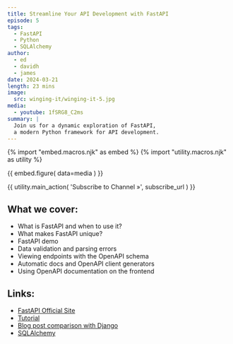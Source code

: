 ```yaml
---
title: Streamline Your API Development with FastAPI
episode: 5
tags:
  - FastAPI
  - Python
  - SQLAlchemy
author:
  - ed
  - davidh
  - james
date: 2024-03-21
length: 23 mins
image:
  src: winging-it/winging-it-5.jpg
media:
  - youtube: 1fSRG8_C2ms
summary: |
  Join us for a dynamic exploration of FastAPI,
  a modern Python framework for API development.
---
```


{% import "embed.macros.njk" as embed %}
{% import "utility.macros.njk" as utility %}

{{ embed.figure(
  data=media
) }}

{{ utility.main_action(
  'Subscribe to Channel »',
  subscribe_url
) }}

## What we cover:

- What is FastAPI and when to use it?
- What makes FastAPI unique?
- FastAPI demo
- Data validation and parsing errors
- Viewing endpoints with the OpenAPI schema
- Automatic docs and OpenAPI client generators
- Using OpenAPI documentation on the frontend

## Links:

- [FastAPI Official Site](https://fastapi.tiangolo.com)
- [Tutorial](https://fastapi.tiangolo.com/tutorial/)
- [Blog post comparison with Django](https://www.oddbird.net/2023/10/19/fastapi-path-operations-for-django-developers/)
- [SQLAlchemy](https://www.sqlalchemy.org/)

